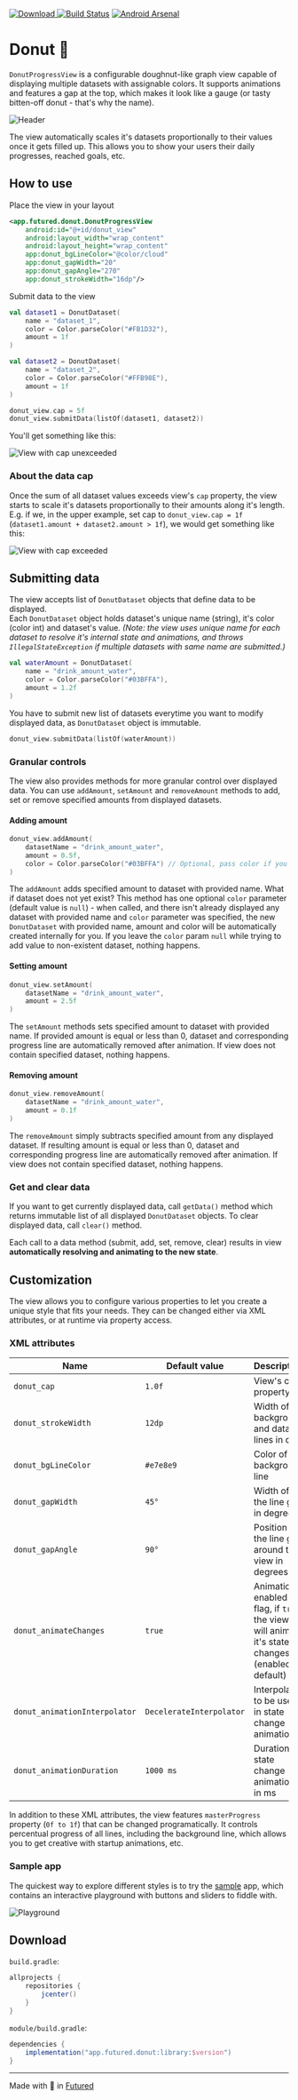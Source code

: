 [![Download](https://api.bintray.com/packages/thefuntastyops/donut/donut/images/download.svg) ](https://bintray.com/thefuntastyops/donut/donut/_latestVersion)
[![Build Status](https://app.bitrise.io/app/e9f4fbbcc143c212/status.svg?token=LK6EaX0H10eB3wjz5k-HlQ&branch=master)](https://app.bitrise.io/app/e9f4fbbcc143c212)
[![Android Arsenal](https://img.shields.io/badge/Android%20Arsenal-Donut-brightgreen.svg?style=flat)](https://android-arsenal.com/details/1/8015)

# Donut 🍩
`DonutProgressView` is a configurable doughnut-like graph view capable of displaying multiple datasets with assignable colors. It supports animations and features a gap at the top, which makes it look like a gauge (or tasty bitten-off donut - that's why the name).

![Header](imgs/readme-header.png)

The view automatically scales it's datasets proportionally to their values once it gets filled up. This allows you to show your users their daily progresses, reached goals, etc.  

## How to use
Place the view in your layout

```xml
<app.futured.donut.DonutProgressView
    android:id="@+id/donut_view"
    android:layout_width="wrap_content"
    android:layout_height="wrap_content"
    app:donut_bgLineColor="@color/cloud"
    app:donut_gapWidth="20"
    app:donut_gapAngle="270"
    app:donut_strokeWidth="16dp"/>
```

Submit data to the view

```kotlin
val dataset1 = DonutDataset(
    name = "dataset_1",
    color = Color.parseColor("#FB1D32"),
    amount = 1f
)

val dataset2 = DonutDataset(
    name = "dataset_2",
    color = Color.parseColor("#FFB98E"),
    amount = 1f
)

donut_view.cap = 5f
donut_view.submitData(listOf(dataset1, dataset2))
```

You'll get something like this:

![View with cap unexceeded](imgs/readme_intro_nocap.png)

### About the data cap
Once the sum of all dataset values exceeds view's `cap` property, the view starts to scale it's datasets proportionally to their amounts along it's length. E.g. if we, in the upper example, set cap to `donut_view.cap = 1f` (`dataset1.amount + dataset2.amount > 1f`), we would get something like this:

![View with cap exceeded](imgs/readme_intro_cap.png)

## Submitting data
The view accepts list of `DonutDataset` objects that define data to be displayed.  
Each `DonutDataset` object holds dataset's unique name (string), it's color (color int) and dataset's value. *(Note: the view uses unique name for each dataset to resolve it's internal state and animations, and throws `IllegalStateException` if multiple datasets with same name are submitted.)*

```kotlin
val waterAmount = DonutDataset(
    name = "drink_amount_water",
    color = Color.parseColor("#03BFFA"),
    amount = 1.2f
)
```

You have to submit new list of datasets everytime you want to modify displayed data, as `DonutDataset` object is immutable.

```kotlin
donut_view.submitData(listOf(waterAmount))
```

### Granular controls

The view also provides methods for more granular control over displayed data. You can use `addAmount`, `setAmount` and `removeAmount` methods to add, set or remove specified amounts from displayed datasets.  

#### Adding amount

```kotlin
donut_view.addAmount(
    datasetName = "drink_amount_water",
    amount = 0.5f,
    color = Color.parseColor("#03BFFA") // Optional, pass color if you want to create new dataset
)
```

The `addAmount` adds specified amount to dataset with provided name. What if dataset does not yet exist? This method has one optional `color` parameter (default value is `null`) - when called, and there isn't already displayed any dataset with provided name and `color` parameter was specified, the new `DonutDataset` with provided name, amount and color will be automatically created internally for you. If you leave the `color` param `null` while trying to add value to non-existent dataset, nothing happens.

#### Setting amount

```kotlin
donut_view.setAmount(
    datasetName = "drink_amount_water",
    amount = 2.5f
)
```

The `setAmount` methods sets specified amount to dataset with provided name. If provided amount is equal or less than 0, dataset and corresponding progress line are automatically removed after animation. If view does not contain specified dataset, nothing happens.

#### Removing amount

```kotlin
donut_view.removeAmount(
    datasetName = "drink_amount_water",
    amount = 0.1f
)
```

The `removeAmount` simply subtracts specified amount from any displayed dataset. If resulting amount is equal or less than 0, dataset and corresponding progress line are automatically removed after animation. If view does not contain specified dataset, nothing happens.

### Get and clear data

If you want to get currently displayed data, call `getData()` method which returns immutable list of all displayed `DonutDataset` objects. To clear displayed data, call `clear()` method.

Each call to a data method (submit, add, set, remove, clear) results in view **automatically resolving and animating to the new state**.

## Customization
The view allows you to configure various properties to let you create a unique style that fits your needs. They can be changed either via XML attributes, or at runtime via property access.

### XML attributes
|Name|Default value|Description|
|---|---|---|
| `donut_cap`| `1.0f` | View's cap property |
| `donut_strokeWidth` | `12dp` | Width of background and dataset lines in dp |
| `donut_bgLineColor`| `#e7e8e9` | Color of background line |
| `donut_gapWidth` | `45°` | Width of the line gap in degrees |
| `donut_gapAngle` | `90°` | Position of the line gap around the view in degrees |
| `donut_animateChanges` | `true` | Animation enabled flag, if `true`, the view will animate it's state changes (enabled by default) |
| `donut_animationInterpolator` | `DecelerateInterpolator` | Interpolator to be used in state change animations |
| `donut_animationDuration` | `1000 ms` | Duration of state change animations in ms |

In addition to these XML attributes, the view features `masterProgress` property (`0f to 1f`) that can be changed programatically. It controls percentual progress of all lines, including the background line, which allows you to get creative with startup animations, etc.

### Sample app

The quickest way to explore different styles is to try the [sample](sample/) app, which contains an interactive playground with buttons and sliders to fiddle with.


![Playground](imgs/playground.gif)

## Download
`build.gradle`:

```groovy
allprojects {
    repositories {
        jcenter()
    }
}
```

`module/build.gradle`:

```groovy
dependencies {
    implementation("app.futured.donut:library:$version")
}
```
---
Made with 🖤 in [Futured](http://futured.app)
